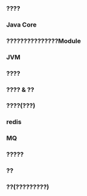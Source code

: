 ### ????

### Java Core

### ???????????????Module

### JVM

### ????

### ???? & ??

### ????(???)

### redis

### MQ

### ?????

### ??

### ??(?????????)
